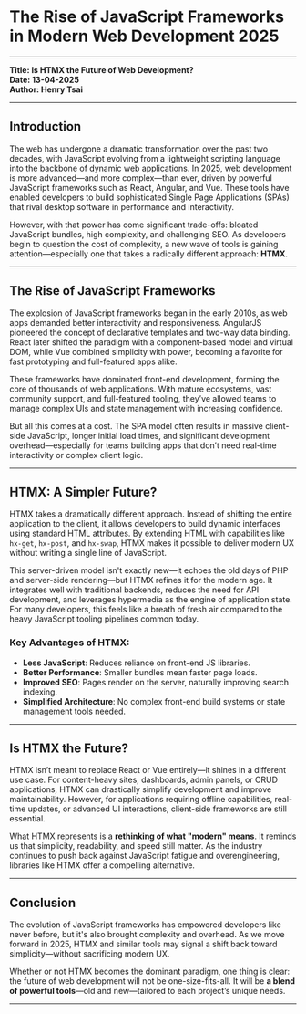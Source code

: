# The Rise of JavaScript Frameworks in Modern Web Development 2025
---

  **Title: Is HTMX the Future of Web Development?**  
  **Date: 13-04-2025**   
  **Author: Henry Tsai** 


---

## Introduction

The web has undergone a dramatic transformation over the past two decades, with JavaScript evolving from a lightweight scripting language into the backbone of dynamic web applications. In 2025, web development is more advanced—and more complex—than ever, driven by powerful JavaScript frameworks such as React, Angular, and Vue. These tools have enabled developers to build sophisticated Single Page Applications (SPAs) that rival desktop software in performance and interactivity.

However, with that power has come significant trade-offs: bloated JavaScript bundles, high complexity, and challenging SEO. As developers begin to question the cost of complexity, a new wave of tools is gaining attention—especially one that takes a radically different approach: **HTMX**.

---

## The Rise of JavaScript Frameworks

The explosion of JavaScript frameworks began in the early 2010s, as web apps demanded better interactivity and responsiveness. AngularJS pioneered the concept of declarative templates and two-way data binding. React later shifted the paradigm with a component-based model and virtual DOM, while Vue combined simplicity with power, becoming a favorite for fast prototyping and full-featured apps alike.

These frameworks have dominated front-end development, forming the core of thousands of web applications. With mature ecosystems, vast community support, and full-featured tooling, they’ve allowed teams to manage complex UIs and state management with increasing confidence.

But all this comes at a cost. The SPA model often results in massive client-side JavaScript, longer initial load times, and significant development overhead—especially for teams building apps that don’t need real-time interactivity or complex client logic.

---

## HTMX: A Simpler Future?

HTMX takes a dramatically different approach. Instead of shifting the entire application to the client, it allows developers to build dynamic interfaces using standard HTML attributes. By extending HTML with capabilities like `hx-get`, `hx-post`, and `hx-swap`, HTMX makes it possible to deliver modern UX without writing a single line of JavaScript.

This server-driven model isn't exactly new—it echoes the old days of PHP and server-side rendering—but HTMX refines it for the modern age. It integrates well with traditional backends, reduces the need for API development, and leverages hypermedia as the engine of application state. For many developers, this feels like a breath of fresh air compared to the heavy JavaScript tooling pipelines common today.

### Key Advantages of HTMX:
- **Less JavaScript**: Reduces reliance on front-end JS libraries.
- **Better Performance**: Smaller bundles mean faster page loads.
- **Improved SEO**: Pages render on the server, naturally improving search indexing.
- **Simplified Architecture**: No complex front-end build systems or state management tools needed.

---

## Is HTMX the Future?

HTMX isn’t meant to replace React or Vue entirely—it shines in a different use case. For content-heavy sites, dashboards, admin panels, or CRUD applications, HTMX can drastically simplify development and improve maintainability. However, for applications requiring offline capabilities, real-time updates, or advanced UI interactions, client-side frameworks are still essential.

What HTMX represents is a **rethinking of what "modern" means**. It reminds us that simplicity, readability, and speed still matter. As the industry continues to push back against JavaScript fatigue and overengineering, libraries like HTMX offer a compelling alternative.

---

## Conclusion

The evolution of JavaScript frameworks has empowered developers like never before, but it's also brought complexity and overhead. As we move forward in 2025, HTMX and similar tools may signal a shift back toward simplicity—without sacrificing modern UX.

Whether or not HTMX becomes the dominant paradigm, one thing is clear: the future of web development will not be one-size-fits-all. It will be **a blend of powerful tools**—old and new—tailored to each project’s unique needs.

---
